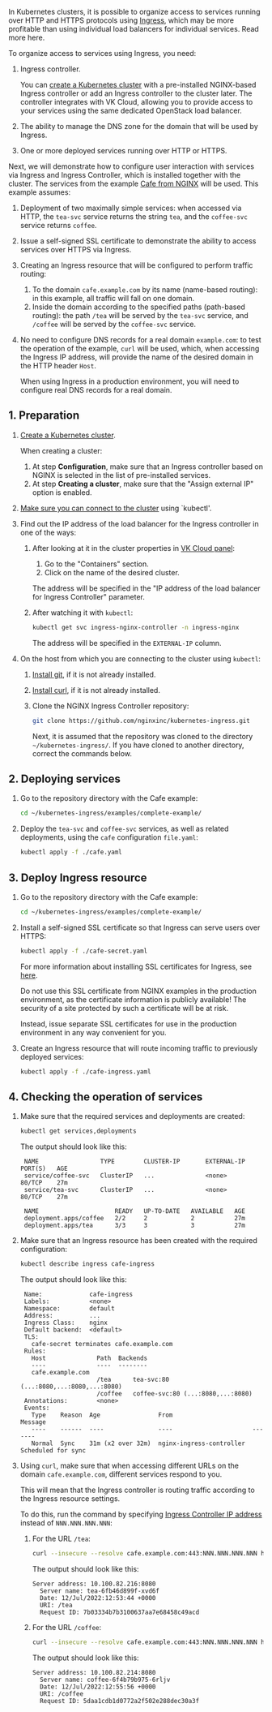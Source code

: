 In Kubernetes clusters, it is possible to organize access to services running over HTTP and HTTPS protocols using [Ingress](../k8s-ingress), which may be more profitable than using individual load balancers for individual services. Read more here.

To organize access to services using Ingress, you need:

1. Ingress controller.

   You can [create a Kubernetes cluster](../../k8s-clusters/create-k8s) with a pre-installed NGINX-based Ingress controller or add an Ingress controller to the cluster later.
   The controller integrates with VK Cloud, allowing you to provide access to your services using the same dedicated OpenStack load balancer.

1. The ability to manage the DNS zone for the domain that will be used by Ingress.
1. One or more deployed services running over HTTP or HTTPS.

Next, we will demonstrate how to configure user interaction with services via Ingress and Ingress Controller, which is installed together with the cluster.
The services from the example [Cafe from NGINX](https://github.com/nginxinc/kubernetes-ingress/tree/main/examples/complete-example) will be used. This example assumes:

1. Deployment of two maximally simple services: when accessed via HTTP, the `tea-svc` service returns the string `tea`, and the `coffee-svc` service returns `coffee`.
1. Issue a self-signed SSL certificate to demonstrate the ability to access services over HTTPS via Ingress.
1. Creating an Ingress resource that will be configured to perform traffic routing:
   1. To the domain `cafe.example.com` by its name (name-based routing): in this example, all traffic will fall on one domain.
   1. Inside the domain according to the specified paths (path-based routing): the path `/tea` will be served by the `tea-svc` service, and `/coffee` will be served by the `coffee-svc` service.
1. No need to configure DNS records for a real domain `example.com`: to test the operation of the example, `curl` will be used, which, when accessing the Ingress IP address, will provide the name of the desired domain in the HTTP header `Host`.

   <info>

   When using Ingress in a production environment, you will need to configure real DNS records for a real domain.

   </info>

## 1. Preparation

1. [Create a Kubernetes cluster](../../k8s-clusters/create-k8s).

   When creating a cluster:

   1. At step **Configuration**, make sure that an Ingress controller based on NGINX is selected in the list of pre-installed services.
   1. At step **Creating a cluster**, make sure that the "Assign external IP" option is enabled.

1. [Make sure you can connect to the cluster](../../k8s-start/connect-k8s) using `kubectl'.

1. Find out the IP address of the load balancer for the Ingress controller in one of the ways:

   1. After looking at it in the cluster properties in [VK Cloud panel](https://mcs.mail.ru/app/):

      1. Go to the "Containers" section.
      1. Click on the name of the desired cluster.

      The address will be specified in the "IP address of the load balancer for Ingress Controller" parameter.

   1. After watching it with `kubectl`:

      ```bash
      kubectl get svc ingress-nginx-controller -n ingress-nginx
      ```

      The address will be specified in the `EXTERNAL-IP` column.

1. On the host from which you are connecting to the cluster using `kubectl`:

   1. [Install git](https://git-scm.com/downloads), if it is not already installed.
   1. [Install curl](https://curl.se/download.html), if it is not already installed.
   1. Clone the NGINX Ingress Controller repository:

      ```bash
      git clone https://github.com/nginxinc/kubernetes-ingress.git
      ```

      <info>

      Next, it is assumed that the repository was cloned to the directory `~/kubernetes-ingress/`. If you have cloned to another directory, correct the commands below.

      </info>

## 2. Deploying services

1. Go to the repository directory with the Cafe example:

   ```bash
   cd ~/kubernetes-ingress/examples/complete-example/
   ```

1. Deploy the `tea-svc` and `coffee-svc` services, as well as related deployments, using the `cafe` configuration `file.yaml`:

   ```bash
   kubectl apply -f ./cafe.yaml
   ```

## 3. Deploy Ingress resource

1. Go to the repository directory with the Cafe example:

   ```bash
   cd ~/kubernetes-ingress/examples/complete-example/
   ```

1. Install a self-signed SSL certificate so that Ingress can serve users over HTTPS:

   ```bash
   kubectl apply -f ./cafe-secret.yaml
   ```

   For more information about installing SSL certificates for Ingress, see [here](k8s-cert).

   <warn>

   Do not use this SSL certificate from NGINX examples in the production environment, as the certificate information is publicly available!
   The security of a site protected by such a certificate will be at risk.

   Instead, issue separate SSL certificates for use in the production environment in any way convenient for you.

   </warn>

1. Create an Ingress resource that will route incoming traffic to previously deployed services:

   ```bash
   kubectl apply -f ./cafe-ingress.yaml
   ```

## 4. Checking the operation of services

1. Make sure that the required services and deployments are created:

   ```bash
   kubectl get services,deployments
   ```

   The output should look like this:

   <!-- prettier-ignore -->
   ```text
    NAME                 TYPE        CLUSTER-IP       EXTERNAL-IP   PORT(S)   AGE
    service/coffee-svc   ClusterIP   ...              <none>        80/TCP    27m
    service/tea-svc      ClusterIP   ...              <none>        80/TCP    27m

    NAME                     READY   UP-TO-DATE   AVAILABLE   AGE
    deployment.apps/coffee   2/2     2            2           27m
    deployment.apps/tea      3/3     3            3           27m
    ```

1. Make sure that an Ingress resource has been created with the required configuration:

   ```bash
   kubectl describe ingress cafe-ingress
   ```

   The output should look like this:

   <!-- prettier-ignore -->
   ```text
    Name:             cafe-ingress
    Labels:           <none>
    Namespace:        default
    Address:          ...
    Ingress Class:    nginx
    Default backend:  <default>
    TLS:
      cafe-secret terminates cafe.example.com
    Rules:
      Host              Path  Backends
      ----              ----  --------
      cafe.example.com
                        /tea      tea-svc:80 (...:8080,...:8080,...:8080)
                        /coffee   coffee-svc:80 (...:8080,...:8080)
    Annotations:        <none>
    Events:
      Type    Reason  Age                From                      Message
      ----    ------  ----               ----                      -------
      Normal  Sync    31m (x2 over 32m)  nginx-ingress-controller  Scheduled for sync
    ```

1. Using `curl`, make sure that when accessing different URLs on the domain `cafe.example.com`, different services respond to you.

   This will mean that the Ingress controller is routing traffic according to the Ingress resource settings.

   To do this, run the command by specifying [Ingress Controller IP address](#1--preparation) instead of `NNN.NNN.NNN.NNN`:

   1. For the URL `/tea`:

      ```bash
      curl --insecure --resolve cafe.example.com:443:NNN.NNN.NNN.NNN https://cafe.example.com/tea
      ```

      The output should look like this:

      <!-- prettier-ignore -->
      ```text
      Server address: 10.100.82.216:8080
        Server name: tea-6fb46d899f-xvd6f
        Date: 12/Jul/2022:12:53:44 +0000
        URI: /tea
        Request ID: 7b03334b7b3100637aa7e68458c49acd
      ```

   1. For the URL `/coffee`:

      ```bash
      curl --insecure --resolve cafe.example.com:443:NNN.NNN.NNN.NNN https://cafe.example.com/coffee
      ```

      The output should look like this:

      <!-- prettier-ignore -->
      ```text
      Server address: 10.100.82.214:8080
        Server name: coffee-6f4b79b975-6rljv
        Date: 12/Jul/2022:12:55:56 +0000
        URI: /coffee
        Request ID: 5daa1cdb1d0772a2f502e288dec30a3f
      ```
